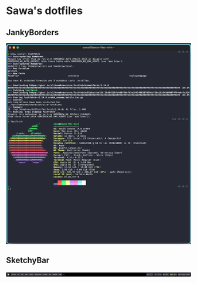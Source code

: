 # Sawa's dotfiles

## JankyBorders
![janky_borders_preview](./docs/images/jankyborders.png)

## SketchyBar
![sketchy_bar](./docs/images/sketchybar.png)
